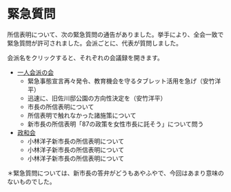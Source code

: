 # 緊急質問

所信表明について、次の緊急質問の通告がありました。挙手により、全会一致で緊急質問が許可されました。会派ごとに、代表が質問しました。

会派名をクリックすると、それぞれの会議録を開きます。


- [一人会派の会](https://ssp.kaigiroku.net/tenant/kodaira/SpMinuteView.html?council_id=1223&schedule_id=2&minute_id=43&is_search=true)
    - 緊急事態宣言再々発令、教育機会を守るタブレット活用を急げ（安竹洋平）
    - 迅速に、旧佐川邸公園の方向性決定を（安竹洋平）
    - 市長の所信表明について
    - 所信表明で触れなかった諸施策について
    - 新市長の所信表明「87の政策を女性市長に託そう」について問う
- [政和会](https://ssp.kaigiroku.net/tenant/kodaira/SpMinuteView.html?council_id=1223&schedule_id=2&minute_id=111&is_search=true)
    - 小林洋子新市長の所信表明について
    - 小林洋子新市長の所信表明について
    - 小林洋子新市長の所信表明について

＊緊急質問については、新市長の答弁がどうもあやふやで、今回はあまり意味のないものでした。
